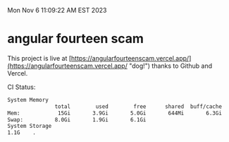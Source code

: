 Mon Nov  6 11:09:22 AM EST 2023

# angular fourteen scam


This project is live at [https://angularfourteenscam.vercel.app/](https://angularfourteenscam.vercel.app/ "dog!") thanks to Github and Vercel.

CI Status: 

```bash
System Memory
               total        used        free      shared  buff/cache   available
Mem:            15Gi       3.9Gi       5.0Gi       644Mi       6.3Gi        10Gi
Swap:          8.0Gi       1.9Gi       6.1Gi
System Storage
1.1G	.

